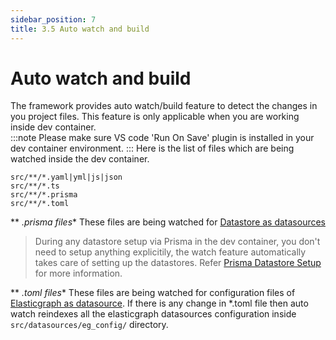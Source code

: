 ```yaml
---
sidebar_position: 7
title: 3.5 Auto watch and build
---
```


# Auto watch and build
The framework provides auto watch/build feature to detect the changes in you project files. This feature is only applicable when you are working inside dev container.   
:::note
Please make sure VS code 'Run On Save' plugin is installed in your dev container environment.
:::
Here is the list of files which are being watched inside the dev container.

```
src/**/*.yaml|yml|js|json
src/**/*.ts
src/**/*.prisma
src/**/*.toml
```

** *.prisma files**
These files are being watched for [Datastore as datasources](../datasources/datastore.md)

> During any datastore setup via Prisma in the dev container, you don't need to setup anything explicitily, the watch feature automatically takes care of setting up the datastores. Refer [Prisma Datastore Setup](../datasources/datastore.md/#733-prisma-datastore-setup) for more information.

** *.toml files**
These files are being watched for configuration files of [Elasticgraph as datasource](../datasources/elasticgraph.md/#753-configuration-files-of-elasticgraph). If there is any change in *.toml file then auto watch reindexes all the elasticgraph datasources configuration inside `src/datasources/eg_config/` directory.
